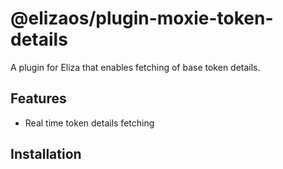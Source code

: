 # @elizaos/plugin-moxie-token-details

A plugin for Eliza that enables fetching of base token details.

## Features

- Real time token details fetching

## Installation
